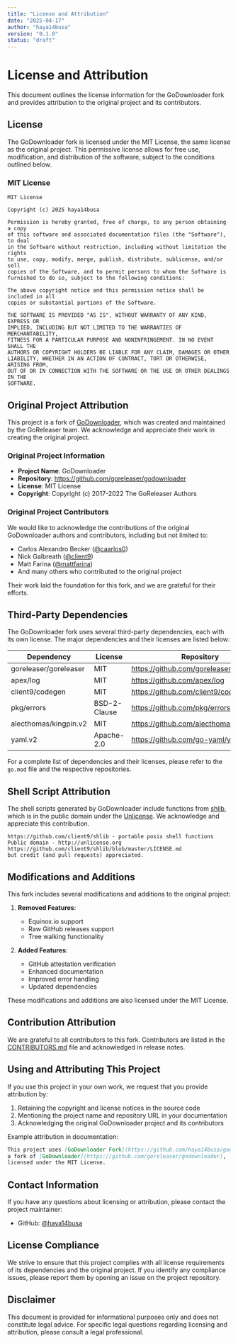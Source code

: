 ```yaml
---
title: "License and Attribution"
date: "2025-04-17"
author: "haya14busa"
version: "0.1.0"
status: "draft"
---
```


# License and Attribution

This document outlines the license information for the GoDownloader fork and provides attribution to the original project and its contributors.

## License

The GoDownloader fork is licensed under the MIT License, the same license as the original project. This permissive license allows for free use, modification, and distribution of the software, subject to the conditions outlined below.

### MIT License

```
MIT License

Copyright (c) 2025 haya14busa

Permission is hereby granted, free of charge, to any person obtaining a copy
of this software and associated documentation files (the "Software"), to deal
in the Software without restriction, including without limitation the rights
to use, copy, modify, merge, publish, distribute, sublicense, and/or sell
copies of the Software, and to permit persons to whom the Software is
furnished to do so, subject to the following conditions:

The above copyright notice and this permission notice shall be included in all
copies or substantial portions of the Software.

THE SOFTWARE IS PROVIDED "AS IS", WITHOUT WARRANTY OF ANY KIND, EXPRESS OR
IMPLIED, INCLUDING BUT NOT LIMITED TO THE WARRANTIES OF MERCHANTABILITY,
FITNESS FOR A PARTICULAR PURPOSE AND NONINFRINGEMENT. IN NO EVENT SHALL THE
AUTHORS OR COPYRIGHT HOLDERS BE LIABLE FOR ANY CLAIM, DAMAGES OR OTHER
LIABILITY, WHETHER IN AN ACTION OF CONTRACT, TORT OR OTHERWISE, ARISING FROM,
OUT OF OR IN CONNECTION WITH THE SOFTWARE OR THE USE OR OTHER DEALINGS IN THE
SOFTWARE.
```

## Original Project Attribution

This project is a fork of [GoDownloader](https://github.com/goreleaser/godownloader), which was created and maintained by the GoReleaser team. We acknowledge and appreciate their work in creating the original project.

### Original Project Information

- **Project Name**: GoDownloader
- **Repository**: https://github.com/goreleaser/godownloader
- **License**: MIT License
- **Copyright**: Copyright (c) 2017-2022 The GoReleaser Authors

### Original Project Contributors

We would like to acknowledge the contributions of the original GoDownloader authors and contributors, including but not limited to:

- Carlos Alexandro Becker ([@caarlos0](https://github.com/caarlos0))
- Nick Galbreath ([@client9](https://github.com/client9))
- Matt Farina ([@mattfarina](https://github.com/mattfarina))
- And many others who contributed to the original project

Their work laid the foundation for this fork, and we are grateful for their efforts.

## Third-Party Dependencies

The GoDownloader fork uses several third-party dependencies, each with its own license. The major dependencies and their licenses are listed below:

| Dependency | License | Repository |
|------------|---------|------------|
| goreleaser/goreleaser | MIT | https://github.com/goreleaser/goreleaser |
| apex/log | MIT | https://github.com/apex/log |
| client9/codegen | MIT | https://github.com/client9/codegen |
| pkg/errors | BSD-2-Clause | https://github.com/pkg/errors |
| alecthomas/kingpin.v2 | MIT | https://github.com/alecthomas/kingpin |
| yaml.v2 | Apache-2.0 | https://github.com/go-yaml/yaml |

For a complete list of dependencies and their licenses, please refer to the `go.mod` file and the respective repositories.

## Shell Script Attribution

The shell scripts generated by GoDownloader include functions from [shlib](https://github.com/client9/shlib), which is in the public domain under the [Unlicense](http://unlicense.org/). We acknowledge and appreciate this contribution.

```
https://github.com/client9/shlib - portable posix shell functions
Public domain - http://unlicense.org
https://github.com/client9/shlib/blob/master/LICENSE.md
but credit (and pull requests) appreciated.
```

## Modifications and Additions

This fork includes several modifications and additions to the original project:

1. **Removed Features**:
   - Equinox.io support
   - Raw GitHub releases support
   - Tree walking functionality

2. **Added Features**:
   - GitHub attestation verification
   - Enhanced documentation
   - Improved error handling
   - Updated dependencies

These modifications and additions are also licensed under the MIT License.

## Contribution Attribution

We are grateful to all contributors to this fork. Contributors are listed in the [CONTRIBUTORS.md](../CONTRIBUTORS.md) file and acknowledged in release notes.

## Using and Attributing This Project

If you use this project in your own work, we request that you provide attribution by:

1. Retaining the copyright and license notices in the source code
2. Mentioning the project name and repository URL in your documentation
3. Acknowledging the original GoDownloader project and its contributors

Example attribution in documentation:

```markdown
This project uses [GoDownloader Fork](https://github.com/haya14busa/godownloader),
a fork of [GoDownloader](https://github.com/goreleaser/godownloader),
licensed under the MIT License.
```

## Contact Information

If you have any questions about licensing or attribution, please contact the project maintainer:

- GitHub: [@haya14busa](https://github.com/haya14busa)

## License Compliance

We strive to ensure that this project complies with all license requirements of its dependencies and the original project. If you identify any compliance issues, please report them by opening an issue on the project repository.

## Disclaimer

This document is provided for informational purposes only and does not constitute legal advice. For specific legal questions regarding licensing and attribution, please consult a legal professional.
